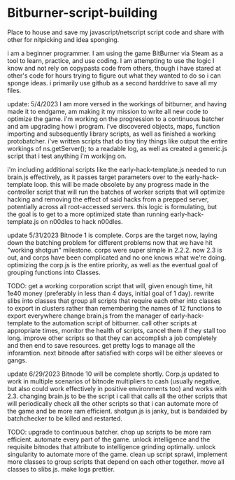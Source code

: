 # Bitburner-script-building
Place to house and save my javascript/netscript script code and share with other for nitpicking and idea sponging.

i am a beginner programmer. I am using the game BitBurner via Steam as a tool to learn, practice, and use coding. I am attempting to use the logic I know and not rely on copypasta code from others, though i have stared at other's code for hours trying to figure out what they wanted to do so i can sponge ideas. i primarily use github as a second harddrive to save all my files.

update: 5/4/2023
I am more versed in the workings of bitburner, and having made it to endgame, am making it my mission to write all new code to optimize the game. i'm working on the progression to a continuous batcher and am upgrading how i program. i've discovered objects, maps, function importing and subsequently library scripts, as well as finished a working protobatcher. i've written scripts that do tiny tiny things like output the entire workings of ns.getServer(); to a readable log, as well as created a generic.js script that i test anything i'm workijng on.

i'm including additional scripts like the early-hack-template.js needed to run brain.js effectively, as it passes target parameters over to the early-hack-template loop. this will be made obsolete by any progress made in the controller script that will run the batches of worker scripts that will optimize hacking and removing the effect of said hacks from a prepped server, potentially across all root-accessed servers. this logic is formulating, but the goal is to get to a more optimized state than running early-hack-template.js on n00dles to hack n00dles.

update 5/31/2023
Bitnode 1 is complete. Corps are the target now, laying down the batching problem for different problems now that we have hit "working shotgun" milestone. corps were super simple in 2.2.2. now 2.3 is out, and corps have been complicated and no one knows what we're doing. optimizing the corp.js is the entire priority, as well as the eventual goal of grouping functions into Classes.

TODO:
get a working corporation script that will, given enough time, hit 1e40 money (preferably in less than 4 days, initial goal of 1 day).
rewrite slibs into classes that group all scripts that require each other into classes to export in clusters rather than remembering the names of 12 functions to export everywhere
change brain.js from the manager of early-hack-template to the automation script of bitburner. call other scripts at appropriate times, monitor the health of scripts, cancel them if they stall too long.
improve other scripts so that they can accomplish a job completely and then end to save resources.
get pretty logs to manage all the inforamtion.
next bitnode after satisfied with corps will be either sleeves or gangs.


update 6/29/2023
Bitnode 10 will be complete shortly. Corp.js updated to work in multiple scenarios of bitnode multipliers to cash (usually negative, but also could work effectively in positive environments too) and works with 2.3. changing brain.js to be the script i call that calls all the other scripts that will periodically check all the other scripts so that i can automate more of the game and be more ram efficient. shotgun.js is janky, but is bandaided by batchchecker to be killed and restarted.

TODO: upgrade to continuous batcher. chop up scripts to be more ram efficient. automate every part of the game. unlock intelligence and the requisite bitnodes that attribute to intelligence grinding optimally. unlock singularity to automate more of the game. clean up script sprawl, implement more classes to group scripts that depend on each other together. move all classes to slibs.js. make logs prettier.
